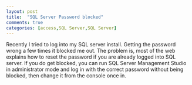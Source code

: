 ```yaml
---
layout: post
title:  "SQL Server Password blocked"
comments: true
categories: [access,SQL Server,SQL Server]
---
```


Recently I tried to log into my SQL server install. Getting the password wrong a few times it blocked me out. The problem is, most of the web explains how to reset the password if you are already logged into SQL server. If you do get blocked, you can run SQL Server Management Studio in administrator mode and log in with the correct password without being blocked, then change it from the console once in.
